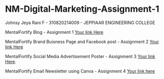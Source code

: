 # NM-Digital-Marketing-Assignment-1

Johnsy Jeya Rani F - 310820214009 - JEPPIAAR ENGINEERING COLLEGE


MentalFortify Blog - Assignment 1
[Your link Here](https://johnsyrani21.blogspot.com/2023/09/parenting-with-heart.html)

MentalFortify Brand Buisness Page and Facebook post - Assignment 2
[Your link Here](https://www.facebook.com/profile.php?id=61552857722465&mibextid=ZbWKwL)

MentalFortify Social Media Advertisement Poster - Assignment 3
[Your link Here](https://m.facebook.com/story.php?story_fbid=pfbid02KNUq9fKi3ptxJAMy2PuSivHnaDzvm9UpfktMHpYQKtaT7Q9fXNWn3Qi3xbnv9FWpl&id=61552857722465&mibextid=Nif5oz).

MentalFortify Email Newsletter using Canva - Assignment 4
[Your link here](https://drive.google.com/file/d/1q4SV2w8lhiKJgg5A-JrBLXJwb6GxAXkZ/view?usp=sharing)
